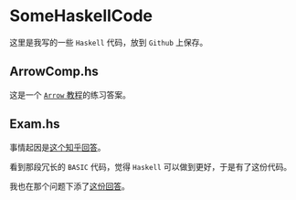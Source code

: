 # SomeHaskellCode

这里是我写的一些 `Haskell` 代码，放到 `Github` 上保存。

## ArrowComp.hs

这是一个 [`Arrow` 教程](https://karczmarczuk:users:greyc:fr/TEACH/Stage/ArrComp:pdf)的练习答案。

## Exam.hs

事情起因是[这个知乎回答](https://www.zhihu.com/question/68411978/answer/331923520)。

看到那段冗长的 `BASIC` 代码，觉得 `Haskell` 可以做到更好，于是有了这份代码。

我也在那个问题下添了[这份回答](https://www.zhihu.com/question/68411978/answer/332459717)。
